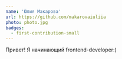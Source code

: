 ```yaml
---
name: 'Юлия Макарова'
url: https://github.com/makarovaiuliia
photo: photo.jpg
badges:
  - first-contribution-small
---
```


Привет! Я начинающий frontend-developer:)
